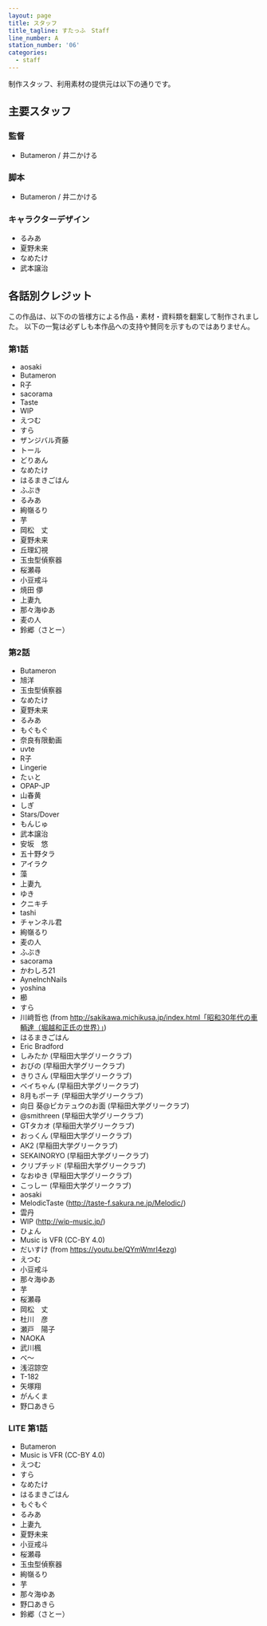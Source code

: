 ```yaml
---
layout: page
title: スタッフ
title_tagline: すたっふ　Staff
line_number: A
station_number: '06'
categories:
  - staff
---
```


制作スタッフ、利用素材の提供元は以下の通りです。


主要スタッフ
---------------

### 監督
* Butameron / 井二かける

### 脚本
* Butameron / 井二かける

### キャラクターデザイン
* るみあ
* 夏野未来
* なめたけ
* 武本譲治



各話別クレジット
-------------

この作品は、以下のの皆様方による作品・素材・資料類を翻案して制作されました。
以下の一覧は必ずしも本作品への支持や賛同を示すものではありません。

### 第1話

* aosaki
* Butameron
* R子
* sacorama
* Taste
* WIP
* えつむ
* すら
* ザンジバル斉藤
* トール
* どりあん
* なめたけ
* はるまきごはん
* ふぶき
* るみあ
* 絢嶺るり
* 芋
* 岡松　丈
* 夏野未来
* 丘理幻視
* 玉虫型偵察器
* 桜瀬尋
* 小豆戒斗
* 焼田 儚
* 上妻九
* 那々海ゆあ
* 麦の人
* 鈴郷（さとー）

### 第2話
* Butameron
* 旭洋
* 玉虫型偵察器
* なめたけ
* 夏野未来
* るみあ
* もぐもぐ
* 奈良有限動画
* uvte
* R子
* Lingerie
* たぃと
* OPAP-JP
* 山春黄
* しぎ
* Stars/Dover
* もんじゅ
* 武本譲治
* 安坂　悠
* 五十野タラ
* アイラク
* 藻
* 上妻九
* ゆき
* クニキチ
* tashi
* チャンネル君
* 絢嶺るり
* 麦の人
* ふぶき
* sacorama
* かわしろ21
* AyneInchNails
* yoshina
* 櫛
* すら
* 川﨑哲也 (from http://sakikawa.michikusa.jp/index.html「昭和30年代の車輌達（堀越和正氏の世界）」)
* はるまきごはん
* Eric Bradford
* しみたか (早稲田大学グリークラブ)
* おびの (早稲田大学グリークラブ)
* きりさん (早稲田大学グリークラブ)
* ベイちゃん (早稲田大学グリークラブ)
* 8月もポーチ (早稲田大学グリークラブ)
* 向日 葵@ピカテュウのお面 (早稲田大学グリークラブ)
* @smithreen (早稲田大学グリークラブ)
* GTタカオ (早稲田大学グリークラブ)
* おっくん (早稲田大学グリークラブ)
* AK2 (早稲田大学グリークラブ)
* SEKAINORYO (早稲田大学グリークラブ)
* クリプチッド (早稲田大学グリークラブ)
* なおゆき (早稲田大学グリークラブ)
* こっしー (早稲田大学グリークラブ)
* aosaki
* MelodicTaste (http://taste-f.sakura.ne.jp/Melodic/)
* 雲丹
* WIP (http://wip-music.jp/)
* ひょん
* Music is VFR (CC-BY 4.0)
* だいすけ (from https://youtu.be/QYmWmrI4ezg)
* えつむ
* 小豆戒斗
* 那々海ゆあ
* 芋
* 桜瀬尋
* 岡松　丈
* 杜川　彦
* 瀬戸　陽子
* NAOKA
* 武川楓
* べ～
* 浅沼諒空
* T-182
* 矢塚翔
* がんくま
* 野口あきら


### LITE 第1話
* Butameron
* Music is VFR (CC-BY 4.0)
* えつむ
* すら
* なめたけ
* はるまきごはん
* もぐもぐ
* るみあ
* 上妻九
* 夏野未来
* 小豆戒斗
* 桜瀬尋
* 玉虫型偵察器
* 絢嶺るり
* 芋
* 那々海ゆあ
* 野口あきら
* 鈴郷（さとー）